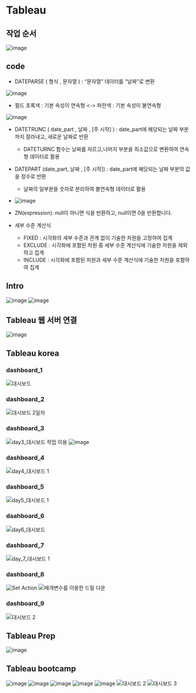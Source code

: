 # Tableau
## 작업 순서
![image](https://user-images.githubusercontent.com/47103479/137916689-200746c7-bd68-4183-88e8-f9d0580c356f.png)

## code
- DATEPARSE ( 형식  ,  문자열  ) : “문자열” 데이터를 “날짜"로 변환 

![image](https://user-images.githubusercontent.com/47103479/137509695-773591f5-6496-4630-a012-130b463847e1.png)

- 필드 초록색 : 기본 속성이 연속형 <-> 파란색 : 기본 속성이 불연속형

![image](https://user-images.githubusercontent.com/47103479/137509834-27bbca3b-916e-49e0-b646-72844f387ce3.png)

- DATETRUNC ( date_part  ,  날짜 , [주 시작] ) :  date_part에 해당되는 날짜 부분까지 잘라내고, 새로운 날짜로 반환
  - DATETURNC 함수는 날짜를 자르고,나머지 부분을 최소값으로 변환하여 연속형 데이터로 활용
- DATEPART (date_part, 날짜 , [주 시작]) :  date_part에 해당되는 날짜 부분의 값을 정수로 반환
  - 날짜의 일부분을 숫자로 분리하여 불연속형 데이터로 활용
- ![image](https://user-images.githubusercontent.com/47103479/137510123-aa41709c-706d-4016-8a25-dff566a9ea5e.png)

- ZN(expression): null이 아니면 식을 반환하고, null이면 0을 반환합니다.
- 세부 수준 계산식 
  - FIXED : 시각화의 세부 수준과 관계 없이 기술한 차원을 고정하여 집계 
  - EXCLUDE : 시각화에 포함된 차원 중 세부 수준 계산식에 기술한 차원을 제외하고 집계
  - INCLUDE : 시각화에 포함된 차원과 세부 수준 계산식에 기술한 차원을 포함하여 집계


## Intro
![image](https://user-images.githubusercontent.com/47103479/131249380-f362066d-52f3-4cb5-8787-428e8971e7b3.png)
![image](https://user-images.githubusercontent.com/47103479/131250638-70925805-2c20-4fc3-b23c-6c29592bd753.png)

## Tableau 웹 서버 연결
![image](https://user-images.githubusercontent.com/47103479/132715427-ffcb41b3-03e6-4c15-9c8d-6b4f082cdd8c.png)

## Tableau korea
### dashboard_1
![대시보드 ](https://user-images.githubusercontent.com/47103479/131255011-93c9632b-6614-43c4-802b-af4ebc3dbbb0.png)

### dashboard_2
![대시보드 2일차](https://user-images.githubusercontent.com/47103479/131349687-e9d47e81-9215-4793-9bdd-2c26d2d2ec01.png)

### dashboard_3
![day3_대시보드 작업 이용](https://user-images.githubusercontent.com/47103479/131520414-5bdcac7f-bb82-4290-9596-55aa2eae033a.png)
![image](https://user-images.githubusercontent.com/47103479/131520389-8d7d4d84-44a7-4c7f-b514-56796b29ff37.png)

### dashboard_4
![day4_대시보드 1](https://user-images.githubusercontent.com/47103479/131689745-699eee06-d021-430b-b175-4a5b33e90a78.png)

### dashboard_5
![day5_대시보드 1](https://user-images.githubusercontent.com/47103479/131869291-03631029-bd1a-40e7-845f-6a1d80321119.png)

### daahboard_6
![day6_대시보드](https://user-images.githubusercontent.com/47103479/132237267-8291669c-a05e-4266-bc1b-97fe26d2e31c.png)

### dashboard_7
![day_7_대시보드 1](https://user-images.githubusercontent.com/47103479/132367680-ab93f578-ac5b-4c44-aa44-92deb3e60f2b.png)

### dashboard_8
![Set Action](https://user-images.githubusercontent.com/47103479/132529474-affe0518-41a1-4bcd-8283-77962e403668.png)
![매개변수를 이용한 드릴 다운](https://user-images.githubusercontent.com/47103479/132529484-1f69a26e-0fd7-4e8b-9f20-39b87fd58614.png)

### dashboard_9
![대시보드 2](https://user-images.githubusercontent.com/47103479/132715447-662d4ee4-746a-46b0-aa27-228c1ccea7ed.png)

## Tableau Prep
![image](https://user-images.githubusercontent.com/47103479/132946661-bb6e0e58-1be0-47e0-91d5-b5bb95ab26cb.png)

## Tableau bootcamp
![image](https://user-images.githubusercontent.com/47103479/137617031-9b696865-004e-46f6-9bed-40687e4bf193.png)
![image](https://user-images.githubusercontent.com/47103479/137617033-6d740a20-8f17-4241-b27f-ff0eac9ea77a.png)
![image](https://user-images.githubusercontent.com/47103479/137617036-e0549ef9-dab1-4a06-94ed-8385d41aae69.png)
![image](https://user-images.githubusercontent.com/47103479/137617037-188076fc-6b0c-41c8-a93c-c6128d139a98.png)
![image](https://user-images.githubusercontent.com/47103479/137925853-30b8f1ec-301d-4579-bee9-89b29d325461.png)
![대시보드 2](https://user-images.githubusercontent.com/47103479/138663031-077f370e-ddc1-4247-afaa-89feba305e9b.png)
![대시보드 3](https://user-images.githubusercontent.com/47103479/139082697-47463fca-519e-4901-b579-51ead9af990a.png)

